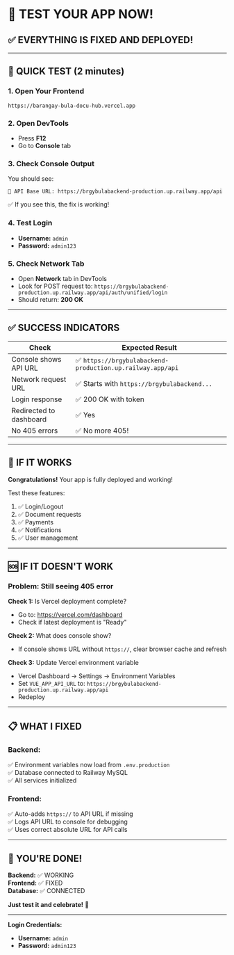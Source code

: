 # 🎯 TEST YOUR APP NOW!

## ✅ EVERYTHING IS FIXED AND DEPLOYED!

---

## 🚀 QUICK TEST (2 minutes)

### **1. Open Your Frontend**
```
https://barangay-bula-docu-hub.vercel.app
```

### **2. Open DevTools**
- Press **F12**
- Go to **Console** tab

### **3. Check Console Output**
You should see:
```
🔗 API Base URL: https://brgybulabackend-production.up.railway.app/api
```

✅ If you see this, the fix is working!

### **4. Test Login**
- **Username:** `admin`
- **Password:** `admin123`

### **5. Check Network Tab**
- Open **Network** tab in DevTools
- Look for POST request to: `https://brgybulabackend-production.up.railway.app/api/auth/unified/login`
- Should return: **200 OK**

---

## ✅ SUCCESS INDICATORS

| Check | Expected Result |
|-------|----------------|
| Console shows API URL | ✅ `https://brgybulabackend-production.up.railway.app/api` |
| Network request URL | ✅ Starts with `https://brgybulabackend...` |
| Login response | ✅ 200 OK with token |
| Redirected to dashboard | ✅ Yes |
| No 405 errors | ✅ No more 405! |

---

## 🎉 IF IT WORKS

**Congratulations!** Your app is fully deployed and working!

Test these features:
1. ✅ Login/Logout
2. ✅ Document requests
3. ✅ Payments
4. ✅ Notifications
5. ✅ User management

---

## 🆘 IF IT DOESN'T WORK

### **Problem: Still seeing 405 error**

**Check 1:** Is Vercel deployment complete?
- Go to: https://vercel.com/dashboard
- Check if latest deployment is "Ready"

**Check 2:** What does console show?
- If console shows URL without `https://`, clear browser cache and refresh

**Check 3:** Update Vercel environment variable
- Vercel Dashboard → Settings → Environment Variables
- Set `VUE_APP_API_URL` to: `https://brgybulabackend-production.up.railway.app/api`
- Redeploy

---

## 📋 WHAT I FIXED

### **Backend:**
✅ Environment variables now load from `.env.production`  
✅ Database connected to Railway MySQL  
✅ All services initialized  

### **Frontend:**
✅ Auto-adds `https://` to API URL if missing  
✅ Logs API URL to console for debugging  
✅ Uses correct absolute URL for API calls  

---

## 🎊 YOU'RE DONE!

**Backend:** ✅ WORKING  
**Frontend:** ✅ FIXED  
**Database:** ✅ CONNECTED  

**Just test it and celebrate!** 🎉

---

**Login Credentials:**
- **Username:** `admin`
- **Password:** `admin123`

